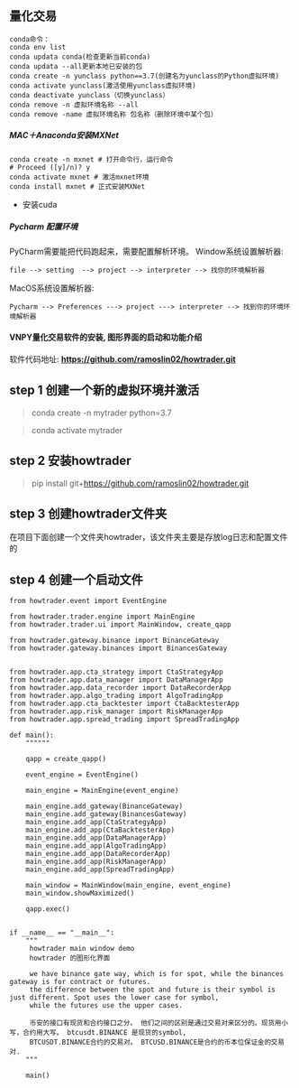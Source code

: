 ## 量化交易

```
conda命令：
conda env list
conda updata conda(检查更新当前conda)
conda updata --all更新本地已安装的包
conda create -n yunclass python==3.7(创建名为yunclass的Python虚拟环境)
conda activate yunclass(激活使用yunclass虚拟环境)
conda deactivate yunclass（切换yunclass）
conda remove -n 虚拟环境名称 --all
conda remove -name 虚拟环境名称 包名称（删除环境中某个包）
```

##### MAC＋Anaconda安装MXNet

```
conda create -n mxnet # 打开命令行，运行命令
# Proceed ([y]/n)? y
conda activate mxnet # 激活mxnet环境
conda install mxnet # 正式安装MXNet
```

- 安装cuda

##### Pycharm 配置环境

PyCharm需要能把代码跑起来，需要配置解析环境。 Window系统设置解析器:

```
file --> setting  --> project --> interpreter --> 找你的环境解析器
```

MacOS系统设置解析器:

```
Pycharm --> Preferences ---> project ---> interpreter --> 找到你的环境环境解析器
```

#### VNPY量化交易软件的安装, 图形界面的启动和功能介绍

软件代码地址: **https://github.com/ramoslin02/howtrader.git**

## step 1 创建一个新的虚拟环境并激活

> conda create -n mytrader python=3.7

> conda activate mytrader

## step 2 安装howtrader

> pip install git+https://github.com/ramoslin02/howtrader.git

## step 3 创建howtrader文件夹

在项目下面创建一个文件夹howtrader，该文件夹主要是存放log日志和配置文件的

## step 4 创建一个启动文件

```
from howtrader.event import EventEngine

from howtrader.trader.engine import MainEngine
from howtrader.trader.ui import MainWindow, create_qapp

from howtrader.gateway.binance import BinanceGateway
from howtrader.gateway.binances import BinancesGateway


from howtrader.app.cta_strategy import CtaStrategyApp
from howtrader.app.data_manager import DataManagerApp
from howtrader.app.data_recorder import DataRecorderApp
from howtrader.app.algo_trading import AlgoTradingApp
from howtrader.app.cta_backtester import CtaBacktesterApp
from howtrader.app.risk_manager import RiskManagerApp
from howtrader.app.spread_trading import SpreadTradingApp

def main():
    """"""

    qapp = create_qapp()

    event_engine = EventEngine()

    main_engine = MainEngine(event_engine)

    main_engine.add_gateway(BinanceGateway)
    main_engine.add_gateway(BinancesGateway)
    main_engine.add_app(CtaStrategyApp)
    main_engine.add_app(CtaBacktesterApp)
    main_engine.add_app(DataManagerApp)
    main_engine.add_app(AlgoTradingApp)
    main_engine.add_app(DataRecorderApp)
    main_engine.add_app(RiskManagerApp)
    main_engine.add_app(SpreadTradingApp)

    main_window = MainWindow(main_engine, event_engine)
    main_window.showMaximized()

    qapp.exec()


if __name__ == "__main__":
    """
     howtrader main window demo
     howtrader 的图形化界面
     
     we have binance gate way, which is for spot, while the binances gateway is for contract or futures.
     the difference between the spot and future is their symbol is just different. Spot uses the lower case for symbol, 
     while the futures use the upper cases.
     
     币安的接口有现货和合约接口之分。 他们之间的区别是通过交易对来区分的。现货用小写，合约用大写。 btcusdt.BINANCE 是现货的symbol,
     BTCUSDT.BINANCE合约的交易对。 BTCUSD.BINANCE是合约的币本位保证金的交易对.
    """

    main()
```